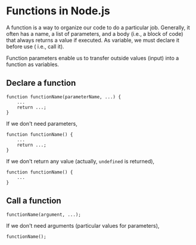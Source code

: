 # Functions in Node.js

A function is a way to organize our code to do a particular job. Generally, it often has a name, a list of parameters,
and a body (i.e., a block of code) that always returns a value if executed. As variable, we must declare it before use (
i.e., call it).

Function parameters enable us to transfer outside values (input) into a function as variables.

## Declare a function

```
function functionName(parameterName, ...) {
    ...
    return ...;
}
```

If we don't need parameters,

```
function functionName() {
    ...
    return ...;
}
```

If we don't return any value (actually, `undefined` is returned),

```
function functionName() {
    ...
}
```

## Call a function

```
functionName(argument, ...);
```

If we don't need arguments (particular values for parameters),

```
functionName();
```